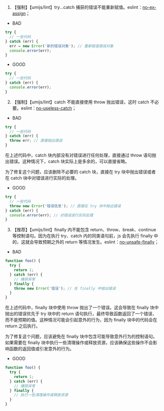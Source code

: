 1. 【强制】【umijs/lint】try...catch 捕获的错误不能重新赋值。eslint：[no-ex-assign](https://eslint.org/docs/latest/rules/no-ex-assign)；

- <Badge type="error">BAD</Badge>

```jsx | pure
try {
  // 一些代码
} catch (err) {
  err = new Error('新的错误对象'); // 重新赋值错误对象
  console.error(err);
}
```

- <Badge type="success">GOOD</Badge>

```jsx | pure
try {
  // 一些代码
} catch (err) {
  console.error(err);
}
```

2. 【强制】【umijs/lint】catch 不能直接使用 throw 抛出错误，这时 catch 不必要。eslint：[no-useless-catch](https://eslint.org/docs/latest/rules/no-useless-catch)；

- <Badge type="error">BAD</Badge>

```jsx | pure
try {
  // 一些代码
} catch (err) {
  throw err; // 直接抛出错误
}
```

在上述代码中，catch 块内部没有对错误进行任何处理，直接通过 throw 语句抛出错误。这种情况下，catch 块实际上是多余的，可以直接省略。

为了修复这个问题，应该删除不必要的 catch 块，直接在 try 块中抛出错误或者在 catch 块中对错误进行实际的处理。

- <Badge type="success">GOOD</Badge>

```jsx | pure
try {
  // 一些代码
  throw new Error('错误信息'); // 直接在 try 块中抛出错误
} catch (err) {
  console.error(err); // 对错误进行实际处理
}
```

3. 【推荐】【umijs/lint】finally 内不能包含 return、throw、break、continue 等控制语句。因为在执行 try、catch 内的同类语句前，js 会先执行 finally 中的，这就会导致预期之外的 return 等情况发生。eslint：[no-unsafe-finally](https://eslint.org/docs/latest/rules/no-unsafe-finally)；

- <Badge type="error">BAD</Badge>

```jsx | pure
function foo() {
  try {
    return 1;
  } catch (err) {
    // 捕获异常
  } finally {
    throw new Error('错误'); // 在 finally 中抛出错误
  }
}
```

在上述代码中，finally 块中使用 throw 抛出了一个错误。这会导致在 finally 块中抛出的错误优先于 try 块中的 return 语句执行，最终导致函数返回了一个错误，而不是预期的值。这种情况可能会引起意外的行为，因为 finally 块中的代码会在 return 之后执行。

为了修复这个问题，应该避免在 finally 块中包含可能导致意外行为的控制语句。如果需要在 finally 块中执行一些清理操作或释放资源，应该确保这些操作不会影响函数的返回值或引发意外的行为。

- <Badge type="success">GOOD</Badge>

```jsx | pure
function foo() {
  try {
    return 1;
  } catch (err) {
    // 捕获异常
  } finally {
    // 执行一些清理操作或释放资源
  }
}
```
